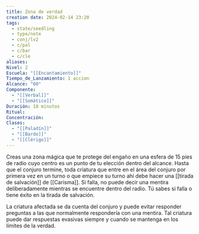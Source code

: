 ```yaml
---
title: Zona de verdad
creation date: 2024-02-14 23:20
tags:
  - state/seedling
  - type/note
  - conj/lv2
  - c/pal
  - c/bar
  - c/cle
aliases: 
Nivel: 2
Escuela: "[[Encantamiento]]"
Tiempo_de_Lanzamiento: 1 accion
Alcance: "60"
Componente:
  - "[[Verbal]]"
  - "[[Somático]]"
Duración: 10 minutos
Ritual: 
Concentración: 
Clases:
  - "[[Paladín]]"
  - "[[Bardo]]"
  - "[[Clérigo]]"
---
```

Creas una zona mágica que te protege del engaño en una esfera de 15 pies de radio cuyo centro es un punto de tu elección dentro del alcance. Hasta que el conjuro termine, toda criatura que entre en el área del conjuro por primera vez en un turno o que empiece su turno ahí debe hacer una [[tirada de salvación]] de [[Carisma]]. Si falla, no puede decir una mentira deliberadamente mientras se encuentre dentro del radio. Tú sabes si falla o tiene éxito en la tirada de salvación.

La criatura afectada se da cuenta del conjuro y puede evitar responder preguntas a las que normalmente respondería con una mentira. Tal criatura puede dar respuestas evasivas siempre y cuando se mantenga en los límites de la verdad.

